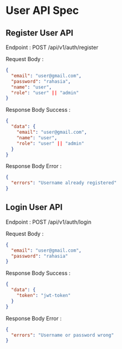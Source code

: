 # User API Spec

## Register User API

Endpoint : POST /api/v1/auth/register

Request Body :

```json
{
  "email": "user@gmail.com",
  "password": "rahasia",
  "name": "user",
  "role": "user" || "admin"
}
```

Response Body Success :

```json
{
  "data": {
    "email": "user@gmail.com",
    "name": "user",
    "role": "user" || "admin"
  }
}
```

Response Body Error :

```json
{
  "errors": "Username already registered"
}
```

## Login User API

Endpoint : POST /api/v1/auth/login

Request Body :

```json
{
  "email": "user@gmail.com",
  "password": "rahasia"
}
```

Response Body Success :

```json
{
  "data": {
    "token": "jwt-token"
  }
}
```

Response Body Error :

```json
{
  "errors": "Username or password wrong"
}
```
